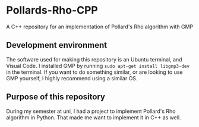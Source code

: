 # Pollards-Rho-CPP
A C++ repository for an implementation of Pollard's Rho algorithm with GMP

## Development environment
The software used for making this repository is an Ubuntu terminal, and Visual Code. I installed GMP by running `sudo apt-get install libgmp3-dev` in the terminal. If you want to do something similar, or are looking to use GMP yourself, I highly recommend using a similar OS.

## Purpose of this repository
During my semester at uni, I had a project to implement Pollard's Rho algorithm in Python. That made me want to implement it in C++ as well.
